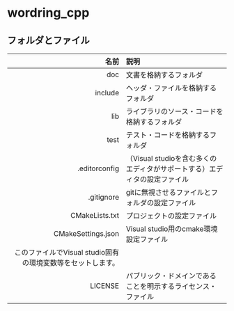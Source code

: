 ﻿# wordring_cpp

## フォルダとファイル
| 名前 | 説明 |
|----:|:----|
| doc | 文書を格納するフォルダ |
| include | ヘッダ・ファイルを格納するフォルダ |
| lib | ライブラリのソース・コードを格納するフォルダ |
| test | テスト・コードを格納するフォルダ |
| .editorconfig | （Visual studioを含む多くのエディタがサポートする）エディタの設定ファイル |
| .gitignore | gitに無視させるファイルとフォルダの設定ファイル |
| CMakeLists.txt | プロジェクトの設定ファイル |
| CMakeSettings.json | Visual studio用のcmake環境設定ファイル  
このファイルでVisual studio固有の環境変数等をセットします。 |
| LICENSE | パブリック・ドメインであることを明示するライセンス・ファイル |